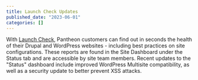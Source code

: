 ```yaml
---
title: Launch Check Updates
published_date: "2023-06-01"
categories: []
---
```

With [Launch Check](https://pantheon.io/features/launch-check?docs), Pantheon customers can find out in seconds the health of their Drupal and WordPress websites - including best practices on site configurations. These reports are found in the Site Dashboard under the Status tab and are accessible by site team members. Recent updates to the "Status" dashboard include improved WordPress Multisite compatibility, as well as a security update to better prevent XSS attacks.

